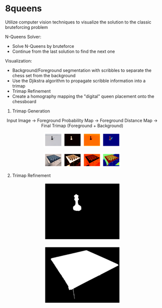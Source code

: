 # 8queens
Utilize computer vision techniques to visualize the solution to the classic bruteforcing problem

N-Queens Solver:
- Solve N-Queens by bruteforce
- Continue from the last solution to find the next one

Visualization:
- Background/Foreground segmentation with scribbles to separate the chess set from the background
- Use the Djikstra algorithm to propagate scribble information into a trimap
- Trimap Refinement
- Create a homography mapping the "digital" queen placement onto the chessboard

1) Trimap Generation


<p align='center'>Input Image -> Foreground Probability Map -> Foreground Distance Map -> Final Trimap (Foreground + Background)</p>
<p align="center" width="100%">
    <img width="50%" src="./samples/queen_matting.png"> 
</p>

<p align="center" width="100%">
    <img width="50%" src="./samples/board_matting.png"> 
</p>

2) Trimap Refinement
<p align="center" width="100%">
    <img width="50%" src="./samples/queen_alphamap.png"> 
</p>

<p align="center" width="100%">
    <img width="50%" src="./samples/board_alphamap.png"> 
</p>
